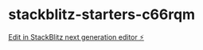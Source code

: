 # stackblitz-starters-c66rqm

[Edit in StackBlitz next generation editor ⚡️](https://stackblitz.com/~/github.com/nicocrm/stackblitz-starters-c66rqm)